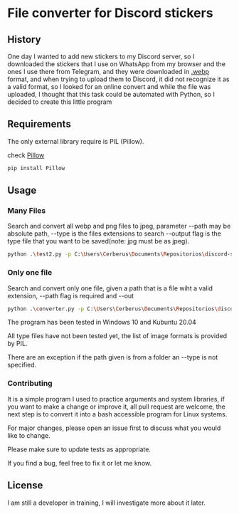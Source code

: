 # File converter for Discord stickers

## History
One day I wanted to add new stickers to my Discord server, so I downloaded the stickers that I use on WhatsApp from my browser and the ones I use there from Telegram, and they were downloaded in [.webp](https://en.wikipedia.org/wiki/WebP) format, and when trying to upload them to Discord, it did not recognize it as a valid format, so I looked for an online convert and while the file was uploaded, I thought that this task could be automated with Python, so I decided to create this little program


## Requirements
The only external library require is PIL (Pillow).

check [Pillow](https://pypi.org/project/Pillow/)
```bash
pip install Pillow
```

## Usage

### Many Files
Search and convert all webp and png files to jpeg, parameter --path may be absolute path, --type is the files extensions to search
--output flag is the type file that you want to be saved(note: jpg must be as jpeg).
```bash
python .\test2.py -p C:\Users\Cerberus\Documents\Repositorios\discord-stickers\htest-files -t webp,png -o jpeg
```

### Only one file

Search and convert only one file, given a path that is a file wiht a valid extension, --path flag is required and --out
```bash
python .\converter.py -p C:\Users\Cerberus\Documents\Repositorios\discordStickers\test-files\pngTest1.png  -o jpeg
```

The program has been tested in Windows 10 and Kubuntu 20.04

All type files have not been tested yet, the list of image formats is provided by PIL.

There are an exception if the path given is from a folder an --type is not specified.

### Contributing

It is a simple program I used to practice arguments and system libraries, if you want to make a change or improve it, all pull request are welcome, the next step is to convert it into a bash accessible program for Linux systems.

For major changes, please open an issue first to discuss what you would like to change.

Please make sure to update tests as appropriate.

If you find a bug, feel free to fix it or let me know.



## License

I am still a developer in training, I will investigate more about it later.
